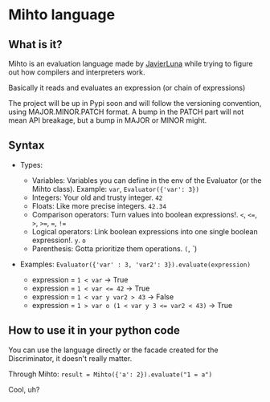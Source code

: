 # Mihto language

## What is it?

Mihto is an evaluation language made by [JavierLuna](https://github.com/JavierLuna/mihto) while trying to figure out how compilers and interpreters work.

Basically it reads and evaluates an expression (or chain of expressions) 

The project will be up in Pypi soon and will follow the versioning convention,
using MAJOR.MINOR.PATCH format. A bump in the PATCH part will not mean API breakage, but a bump in MAJOR or MINOR might.

## Syntax

* Types:
    * Variables: Variables you can define in the env of the Evaluator (or the Mihto class). Example: `var`, `Evaluator({'var': 3})`
    * Integers: Your old and trusty integer. `42`
    * Floats: Like more precise integers. `42.34`
    * Comparison operators: Turn values into boolean expressions!. `<`, `<=`, `>`, `>=`, `=`, `!=`
    * Logical operators: Link boolean expressions into one single boolean expression!. `y`. `o`
    * Parenthesis: Gotta prioritize them operations. `(`, `)

* Examples: `Evaluator({'var' : 3, 'var2': 3}).evaluate(expression)`
    * expression = `1 < var` -> True
    * expression = `1 < var <= 42` -> True
    * expression = `1 < var y var2 > 43` -> False
    * expression = `1 > var o (1 < var y 3 <= var2 < 43)` -> True

## How to use it in your python code

You can use the language directly or the facade created for the Discriminator, it doesn't really matter.

Through Mihto:
`result = Mihto({'a': 2}).evaluate("1 = a")`

Cool, uh?